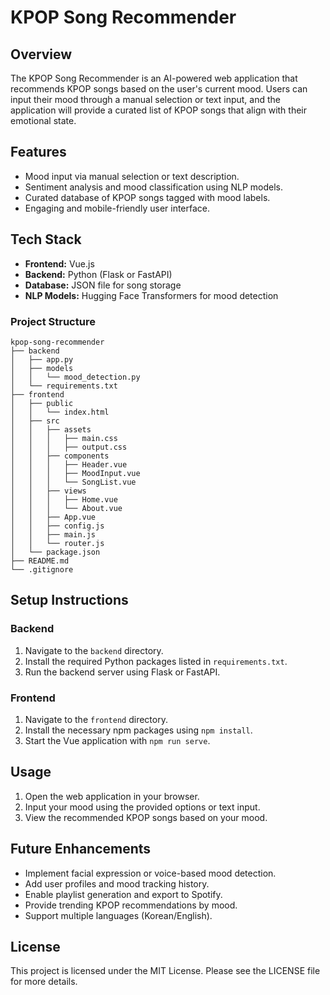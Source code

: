 # KPOP Song Recommender

## Overview
The KPOP Song Recommender is an AI-powered web application that recommends KPOP songs based on the user's current mood. Users can input their mood through a manual selection or text input, and the application will provide a curated list of KPOP songs that align with their emotional state.

## Features
- Mood input via manual selection or text description.
- Sentiment analysis and mood classification using NLP models.
- Curated database of KPOP songs tagged with mood labels.
- Engaging and mobile-friendly user interface.

## Tech Stack
- **Frontend:** Vue.js
- **Backend:** Python (Flask or FastAPI)
- **Database:** JSON file for song storage
- **NLP Models:** Hugging Face Transformers for mood detection

### Project Structure
```
kpop-song-recommender
├── backend
│   ├── app.py
│   ├── models
│   │   └── mood_detection.py
│   └── requirements.txt
├── frontend
│   ├── public
│   │   └── index.html
│   ├── src
│   │   ├── assets
│   │   │   ├── main.css
│   │   │   ├── output.css
│   │   ├── components
│   │   │   ├── Header.vue
│   │   │   ├── MoodInput.vue
│   │   │   └── SongList.vue
│   │   ├── views
│   │   │   ├── Home.vue
│   │   │   └── About.vue
│   │   ├── App.vue
│   │   ├── config.js
│   │   ├── main.js
│   │   └── router.js
│   └── package.json
├── README.md
└── .gitignore
```

## Setup Instructions

### Backend
1. Navigate to the `backend` directory.
2. Install the required Python packages listed in `requirements.txt`.
3. Run the backend server using Flask or FastAPI.

### Frontend
1. Navigate to the `frontend` directory.
2. Install the necessary npm packages using `npm install`.
3. Start the Vue application with `npm run serve`.

## Usage
1. Open the web application in your browser.
2. Input your mood using the provided options or text input.
3. View the recommended KPOP songs based on your mood.

## Future Enhancements
- Implement facial expression or voice-based mood detection.
- Add user profiles and mood tracking history.
- Enable playlist generation and export to Spotify.
- Provide trending KPOP recommendations by mood.
- Support multiple languages (Korean/English).

## License
This project is licensed under the MIT License. Please see the LICENSE file for more details.